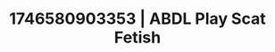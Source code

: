---
categories:
- AI-generated
- Inclusive desire
- Non-binary beauty
- Erotic voice acting
- ASMR
- Flirty smirk
- Cosplay
- Hands behind back
image: /assets/images/1746580903353.jpg
layout: post
seo:
  description: Featured content with exclusive Scat Fetish, ABDL Play. HD images available.
  keywords: Scat Fetish, ABDL Play
  og_image: /assets/images/1746580903353.jpg
  schema_type: VisualArtwork
tags:
- '#1746580903353'
- ABDL Play
- Scat Fetish
title: 1746580903353 | ABDL Play Scat Fetish
---